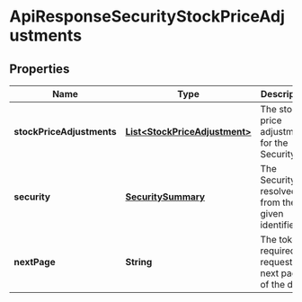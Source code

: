 
# ApiResponseSecurityStockPriceAdjustments

## Properties
Name | Type | Description | Notes
------------ | ------------- | ------------- | -------------
**stockPriceAdjustments** | [**List&lt;StockPriceAdjustment&gt;**](StockPriceAdjustment.md) | The stock price adjustments for the Security |  [optional]
**security** | [**SecuritySummary**](SecuritySummary.md) | The Security resolved from the given identifier |  [optional]
**nextPage** | **String** | The token required to request the next page of the data |  [optional]



